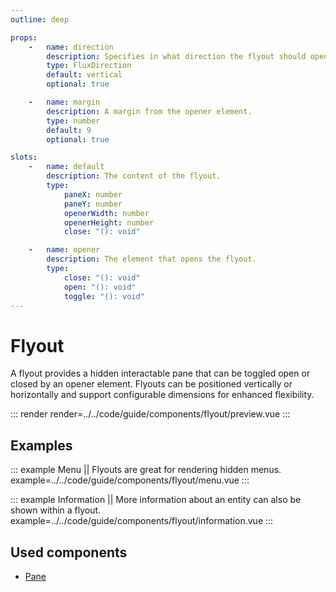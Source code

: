 ```yaml
---
outline: deep

props:
    -   name: direction
        description: Specifies in what direction the flyout should open.
        type: FluxDirection
        default: vertical
        optional: true

    -   name: margin
        description: A margin from the opener element.
        type: number
        default: 9
        optional: true

slots:
    -   name: default
        description: The content of the flyout.
        type:
            paneX: number
            paneY: number
            openerWidth: number
            openerHeight: number
            close: "(): void"

    -   name: opener
        description: The element that opens the flyout.
        type:
            close: "(): void"
            open: "(): void"
            toggle: "(): void"
---
```


# Flyout

A flyout provides a hidden interactable pane that can be toggled open or closed by an opener element. Flyouts can be positioned vertically or horizontally and support configurable dimensions for enhanced flexibility.

::: render
render=../../code/guide/components/flyout/preview.vue
:::

<FrontmatterDocs/>

## Examples

::: example Menu || Flyouts are great for rendering hidden menus.
example=../../code/guide/components/flyout/menu.vue
:::

::: example Information || More information about an entity can also be shown within a flyout.
example=../../code/guide/components/flyout/information.vue
:::

## Used components

- [Pane](./pane)
